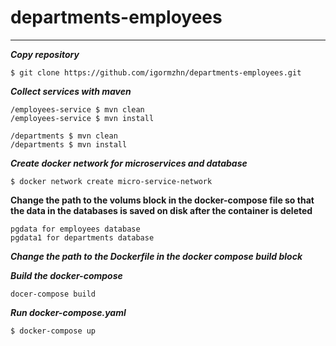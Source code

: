# departments-employees
***
___Copy repository___
```
$ git clone https://github.com/igormzhn/departments-employees.git
```

___Сollect services with maven___
```
/employees-service $ mvn clean
/employees-service $ mvn install

/departments $ mvn clean
/departments $ mvn install
```

___Create docker network for microservices and database___
```
$ docker network create micro-service-network
```

__Сhange the path to the volums block in the docker-compose file so that the data in the databases is saved on disk after the container is deleted__
```
pgdata for employees database
pgdata1 for departments database
```

___Change the path to the Dockerfile in the docker compose build block___

___Build the docker-compose___
```
docer-compose build
```

___Run docker-compose.yaml___
```
$ docker-compose up
```
